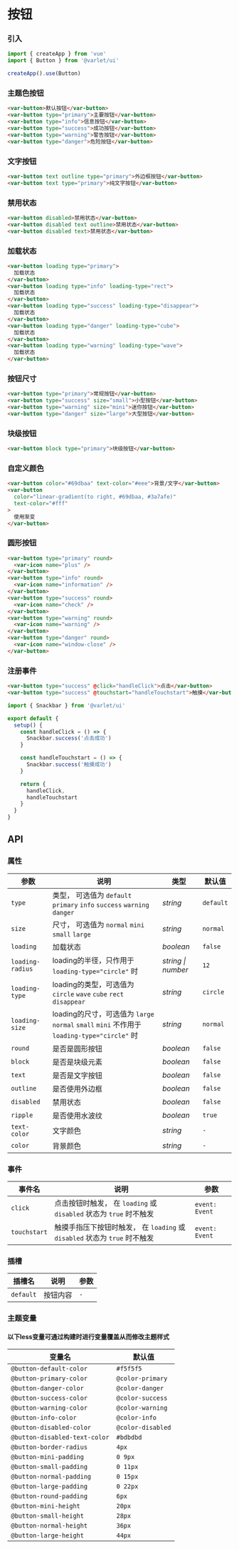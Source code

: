 # 按钮

### 引入

```js
import { createApp } from 'vue'
import { Button } from '@varlet/ui'

createApp().use(Button)
```

### 主题色按钮

```html
<var-button>默认按钮</var-button>
<var-button type="primary">主要按钮</var-button>
<var-button type="info">信息按钮</var-button>
<var-button type="success">成功按钮</var-button>
<var-button type="warning">警告按钮</var-button>
<var-button type="danger">危险按钮</var-button>
```

### 文字按钮

```html
<var-button text outline type="primary">外边框按钮</var-button>
<var-button text type="primary">纯文字按钮</var-button>
```

### 禁用状态

```html
<var-button disabled>禁用状态</var-button>
<var-button disabled text outline>禁用状态</var-button>
<var-button disabled text>禁用状态</var-button>
```

### 加载状态

```html
<var-button loading type="primary">
  加载状态
</var-button>
<var-button loading type="info" loading-type="rect">
  加载状态
</var-button>
<var-button loading type="success" loading-type="disappear">
  加载状态
</var-button>
<var-button loading type="danger" loading-type="cube">
  加载状态
</var-button>
<var-button loading type="warning" loading-type="wave">
  加载状态
</var-button>
```

### 按钮尺寸

```html
<var-button type="primary">常规按钮</var-button>
<var-button type="success" size="small">小型按钮</var-button>
<var-button type="warning" size="mini">迷你按钮</var-button>
<var-button type="danger" size="large">大型按钮</var-button>
```

### 块级按钮

```html
<var-button block type="primary">块级按钮</var-button>
```

### 自定义颜色

```html
<var-button color="#69dbaa" text-color="#eee">背景/文字</var-button>
<var-button
  color="linear-gradient(to right, #69dbaa, #3a7afe)"
  text-color="#fff"
>
  使用渐变
</var-button>
```

### 圆形按钮

```html
<var-button type="primary" round>
  <var-icon name="plus" />
</var-button>
<var-button type="info" round>
  <var-icon name="information" />
</var-button>
<var-button type="success" round>
  <var-icon name="check" />
</var-button>
<var-button type="warning" round>
  <var-icon name="warning" />
</var-button>
<var-button type="danger" round>
  <var-icon name="window-close" />
</var-button>
```

### 注册事件

```html
<var-button type="success" @click="handleClick">点击</var-button>
<var-button type="success" @touchstart="handleTouchstart">触摸</var-button>
```

```js
import { Snackbar } from '@varlet/ui'

export default {
  setup() {
    const handleClick = () => {
      Snackbar.success('点击成功')
    }

    const handleTouchstart = () => {
      Snackbar.success('触摸成功')
    }

    return {
      handleClick,
      handleTouchstart
    }
  }
}
```

## API

### 属性

| 参数 | 说明 | 类型 | 默认值 | 
| --- | --- | --- | --- | 
| `type` | 类型， 可选值为 `default` `primary` `info` `success` `warning` `danger` | _string_ | `default` |
| `size` | 尺寸， 可选值为 `normal` `mini` `small` `large` | _string_ | `normal` |
| `loading` | 加载状态 | _boolean_ | `false` |  
| `loading-radius` | loading的半径，只作用于 `loading-type="circle"` 时 | _string \| number_ | `12` |
| `loading-type` | loading的类型，可选值为 `circle` `wave` `cube` `rect` `disappear` | _string_ | `circle` |
| `loading-size` | loading的尺寸，可选值为 `large` `normal` `small` `mini` 不作用于 `loading-type="circle"` 时 | _string_ | `normal` |
| `round` | 是否是圆形按钮 | _boolean_ | `false` | 
| `block` | 是否是块级元素 | _boolean_ | `false` | 
| `text` | 是否是文字按钮 | _boolean_ | `false` |
| `outline` | 是否使用外边框 | _boolean_ | `false` |
| `disabled` | 禁用状态 | _boolean_ | `false` |
| `ripple` | 是否使用水波纹 | _boolean_ | `true` |
| `text-color` | 文字颜色 | _string_ | `-` |
| `color` | 背景颜色 | _string_ | `-` |

### 事件

| 事件名 | 说明 | 参数 |
| --- | --- | --- |
| `click` | 点击按钮时触发， 在 `loading` 或 `disabled` 状态为 `true` 时不触发 | `event: Event` |
| `touchstart` | 触摸手指压下按钮时触发， 在 `loading` 或 `disabled` 状态为 `true` 时不触发 | `event: Event` |

### 插槽

| 插槽名 | 说明 | 参数 |
| --- | --- | --- |
| `default` | 按钮内容 | `-` |

### 主题变量
#### 以下less变量可通过构建时进行变量覆盖从而修改主题样式

| 变量名 | 默认值 |
| --- | --- |
| `@button-default-color` | `#f5f5f5` |
| `@button-primary-color` | `@color-primary`|
| `@button-danger-color` |  `@color-danger`|
| `@button-success-color` | `@color-success`|
| `@button-warning-color` |  `@color-warning`|
| `@button-info-color` | `@color-info`|
| `@button-disabled-color` | `@color-disabled`|
| `@button-disabled-text-color` | `#bdbdbd` |
| `@button-border-radius` | `4px` |
| `@button-mini-padding` | `0 9px` |
| `@button-small-padding` | `0 11px` |
| `@button-normal-padding` | `0 15px` |
| `@button-large-padding` | `0 22px` |
| `@button-round-padding` | `6px` |
| `@button-mini-height` | `20px` |
| `@button-small-height` | `28px` |
| `@button-normal-height` | `36px` |
| `@button-large-height` | `44px` |